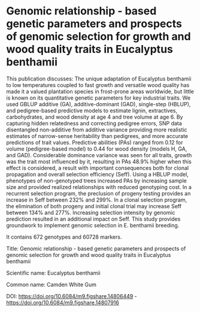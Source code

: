# Genomic relationship - based genetic parameters and prospects of genomic selection for growth and wood quality traits in Eucalyptus benthamii

This publication discusses: The unique adaptation of Eucalyptus benthamii to low temperatures coupled to fast growth and versatile wood quality has made it a valued plantation species in frost-prone areas worldwide, but little is known on its quantitative genetic parameters for key industrial traits. We used GBLUP additive (GA), additive-dominant (GAD), single-step (HBLUP), and pedigree-based predictive models to estimate lignin, extractives, carbohydrates, and wood density at age 4 and tree volume at age 6. By capturing hidden relatedness and correcting pedigree errors, SNP data disentangled non-additive from additive variance providing more realistic estimates of narrow-sense heritability than pedigrees, and more accurate predictions of trait values. Predictive abilities (PAs) ranged from 0.12 for volume (pedigree-based model) to 0.44 for wood density (models H, GA, and GAD). Considerable dominance variance was seen for all traits, growth was the trait most influenced by it, resulting in PAs 48.9% higher when this effect is considered, a result with important consequences both for clonal propagation and overall selection efficiency (Seff). Using a HBLUP model, phenotypes of non-genotyped trees increased PAs by increasing sample size and provided realized relationships with reduced genotyping cost. In a recurrent selection program, the preclusion of progeny testing provides an increase in Seff between 232% and 299%. In a clonal selection program, the elimination of both progeny and initial clonal trial may increase Seff between 134% and 277%. Increasing selection intensity by genomic prediction resulted in an additional impact on Seff. This study provides groundwork to implement genomic selection in E. benthamii breeding.



It contains 672 genotypes and 60728 markers.

Title: Genomic relationship - based genetic parameters and prospects of genomic selection for growth and wood quality traits in Eucalyptus benthamii

Scientific name: Eucalyptus benthamii

Common name: Camden White Gum

DOI: https://doi.org/10.6084/m9.figshare.14806449 - https://doi.org/10.6084/m9.figshare.14807916


